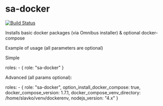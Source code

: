 sa-docker
=========

[![Build Status](https://travis-ci.org/softasap/sa-docker.svg?branch=master)](https://travis-ci.org/softasap/sa-docker)

Installs basic docker packages (via Omnibus installer) & optional docker-compose

Example of usage (all parameters are optional)

Simple

  roles:
    - {
        role: "sa-docker"
      }


Advanced (all params optional):


  roles:
    - {
        role: "sa-docker",
        option_install_docker_compose: true,
        docker_compose_version: 1.7.1,
        docker_compose_venv_directory: /home/slavko/venv/dockerenv,
        nodejs_version: "4.x"
      }




